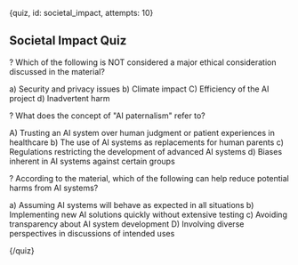 
{quiz, id: societal_impact, attempts: 10}

## Societal Impact Quiz

? Which of the following is NOT considered a major ethical consideration discussed in the material?

a) Security and privacy issues
b) Climate impact
C) Efficiency of the AI project
d) Inadvertent harm

? What does the concept of "AI paternalism" refer to?

A) Trusting an AI system over human judgment or patient experiences in healthcare
b) The use of AI systems as replacements for human parents
c) Regulations restricting the development of advanced AI systems
d) Biases inherent in AI systems against certain groups

? According to the material, which of the following can help reduce potential harms from AI systems?

a) Assuming AI systems will behave as expected in all situations
b) Implementing new AI solutions quickly without extensive testing
c) Avoiding transparency about AI system development
D) Involving diverse perspectives in discussions of intended uses

{/quiz}
